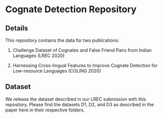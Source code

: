 # Cognate Detection Repository

## Details

This repository contains the data for two publications:

1. Challenge Dataset of Cognates and False Friend Pairs from Indian Languages (LREC 2020)

2. Harnessing Cross-lingual Features to Improve Cognate Detection for Low-resource Languages (COLING 2020)


## Dataset
We release the dataset described in our LREC submission with this repository. Please find the datasets D1, D2, and D3 as described in the paper here in their respective folders.




